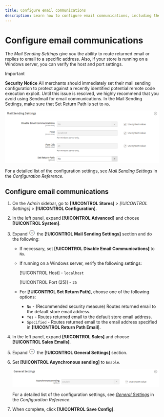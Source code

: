 ```yaml
---
title: Configure email communications
description: Learn how to configure email communications, including the routing of returned email or replies to a specific email address.
---
```

# Configure email communications

The _Mail Sending Settings_ give you the ability to route returned email or replies to email to a specific address. Also, if your store is running on a Windows server, you can verify the host and port settings.

>[!IMPORTANT]
>
>**Security Notice** All merchants should immediately set their mail sending configuration to protect against a recently identified potential remote code execution exploit. Until this issue is resolved, we highly recommend that you avoid using Sendmail for email communications. In the Mail Sending Settings, make sure that Set Return Path is set to `No`.

![Advanced configuration - mail sending settings](../configuration-reference/advanced/assets/system-mail-sending-settings.png)<!-- zoom -->

For a detailed list of the configuration settings, see [_Mail Sending Settings_](https://docs.magento.com/user-guide/configuration/advanced/system.html) in the _Configuration Reference_.

## Configure email communications

1. On the _Admin_ sidebar, go to **[!UICONTROL Stores]** > _[!UICONTROL Settings]_ > **[!UICONTROL Configuration]**.

1. In the left panel, expand **[!UICONTROL Advanced]** and choose **[!UICONTROL System]**.

1. Expand ![Expansion selector](../assets/icon-display-expand.png) the **[!UICONTROL Mail Sending Settings]** section and do the following:

   - If necessary, set **[!UICONTROL Disable Email Communications]** to `No`.

   - If running on a Windows server, verify the following settings:

      [!UICONTROL Host] - `localhost`

      [!UICONTROL Port (25)] - `25`

   - For **[!UICONTROL Set Return Path]**, choose one of the following options:

      - `No` - (Recommended security measure) Routes returned email to the default store email address.
      - `Yes` - Routes returned email to the default store email address.
      - `Specified` - Routes returned email to the email address specified in **[!UICONTROL Return Path Email]**.

1. In the left panel, expand **[!UICONTROL Sales]** and choose **[!UICONTROL Sales Emails]**.

1. Expand ![Expansion selector](../assets/icon-display-expand.png) the **[!UICONTROL General Settings]** section.

1. Set **[!UICONTROL Asynchronous sending]** to `Enable`.

   ![Sales configuration - email general settings](../configuration-reference/sales/assets/sales-emails-general-settings.png)<!-- zoom -->

   For a detailed list of the configuration settings, see [_General Settings_](https://docs.magento.com/user-guide/configuration/sales/sales-emails.html) in the _Configuration Reference_.

1. When complete, click **[!UICONTROL Save Config]**.
